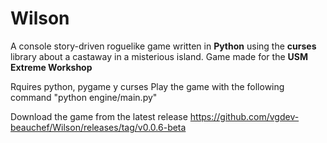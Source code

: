 # Wilson
A console story-driven roguelike game written in **Python** using the **curses**
library about a castaway in a misterious island.
Game made for the **USM Extreme Workshop**

Rquires python, pygame y curses
Play the game with the following command "python engine/main.py"


Download the game from the latest release
https://github.com/vgdev-beauchef/Wilson/releases/tag/v0.0.6-beta
